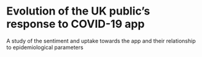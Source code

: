 # Evolution of the UK public’s response to COVID-19 app
A study of the sentiment and uptake towards the app and their relationship to epidemiological parameters

